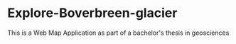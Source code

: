 # Explore-Boverbreen-glacier
This is a Web Map Application as part of a bachelor's thesis in geosciences
